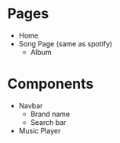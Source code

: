 # Pages
- Home
- Song Page (same as spotify)
    - Album
    


# Components
- Navbar
    - Brand name
    - Search bar
- Music Player